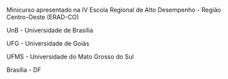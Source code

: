 Minicurso apresentado na IV Escola Regional de Alto Desempenho - Região Centro-Oeste (ERAD-CO)

UnB - Universidade de Brasília

UFG - Universidade de Goiás

UFMS - Universidade do Mato Grosso do Sul

Brasília - DF

